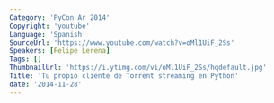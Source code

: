 ```yaml
---
Category: 'PyCon Ar 2014'
Copyright: 'youtube'
Language: 'Spanish'
SourceUrl: 'https://www.youtube.com/watch?v=oMl1UiF_2Ss'
Speakers: [Felipe Lerena]
Tags: []
ThumbnailUrl: 'https://i.ytimg.com/vi/oMl1UiF_2Ss/hqdefault.jpg'
Title: 'Tu propio cliente de Torrent streaming en Python'
date: '2014-11-28'
---
```


